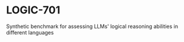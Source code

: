 # LOGIC-701
Synthetic benchmark for assessing LLMs' logical reasoning abilities in different languages
